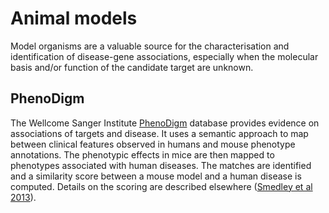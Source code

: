 # Animal models

Model organisms are a valuable source for the characterisation and identification of disease-gene associations, especially when the molecular basis and/or function of the candidate target are unknown.

## PhenoDigm

The Wellcome Sanger Institute [PhenoDigm](http://www.sanger.ac.uk/science/tools/phenodigm) database provides evidence on associations of targets and disease. It uses a semantic approach to map between clinical features observed in humans and mouse phenotype annotations. The phenotypic effects in mice are then mapped to phenotypes associated with human diseases. The matches are identified and a similarity score between a mouse model and a human disease is computed. Details on the scoring are described elsewhere \([Smedley et al 2013](https://europepmc.org/abstract/MED/23660285)\). 

## 

